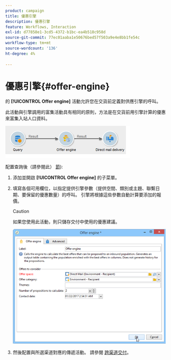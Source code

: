 ```yaml
---
product: campaign
title: 優惠引擎
description: 優惠引擎
feature: Workflows, Interaction
exl-id: d77858e1-3cd5-4372-b1bc-ea4b518c958d
source-git-commit: 77ec01aaba1e50676bed57f503a9e4e8bb1fe54c
workflow-type: tm+mt
source-wordcount: '136'
ht-degree: 4%

---
```


# 優惠引擎{#offer-engine}

的 **[!UICONTROL Offer engine]** 活動允許您在交貨前定義對供應引擎的呼叫。

此活動與引擎調用的富集活動具有相同的原則，方法是在交貨前用引擎計算的優惠來富集入站人口資料。

![](assets/int_offerengine_activity2.png)

配置查詢後（請參閱此） [節](query.md)):

1. 添加並開啟 **[!UICONTROL Offer engine]** 的子菜單。
1. 填寫各個可用欄位，以指定提供引擎參數（提供空間、類別或主題、聯繫日期、要保留的優惠數量）的呼叫。 引擎將根據這些參數自動計算要添加的報價。

   >[!CAUTION]
   >
   >如果您使用此活動，則只儲存交付中使用的優惠建議。

   ![](assets/int_offerengine_activity1.png)

1. 然後配置與所選渠道對應的傳遞活動。 請參閱 [跨渠道交付](cross-channel-deliveries.md)。
